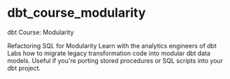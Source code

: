 # dbt_course_modularity
dbt Course: Modularity

Refactoring SQL for Modularity Learn with the analytics engineers of dbt Labs how to migrate legacy transformation code into modular dbt data models. Useful if you're porting stored procedures or SQL scripts into your dbt project.
